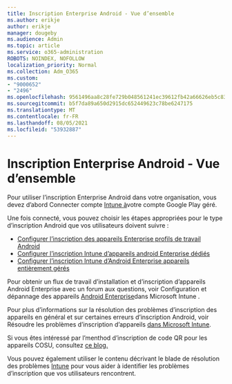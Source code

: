 ```yaml
---
title: Inscription Enterprise Android - Vue d’ensemble
ms.author: erikje
author: erikje
manager: dougeby
ms.audience: Admin
ms.topic: article
ms.service: o365-administration
ROBOTS: NOINDEX, NOFOLLOW
localization_priority: Normal
ms.collection: Adm_O365
ms.custom:
- "9000652"
- "2496"
ms.openlocfilehash: 9561496aa8c28fe729b048561241ec39612fb42a66626eb5c83c73fdbe61d904
ms.sourcegitcommit: b5f7da89a650d2915dc652449623c78be6247175
ms.translationtype: MT
ms.contentlocale: fr-FR
ms.lasthandoff: 08/05/2021
ms.locfileid: "53932887"
---
```

# <a name="android-enterprise-enrollment---overview"></a>Inscription Enterprise Android - Vue d’ensemble

Pour utiliser l’inscription Enterprise Android dans votre organisation, vous devez d’abord Connecter compte [Intune à](https://docs.microsoft.com/intune/enrollment/connect-intune-android-enterprise)votre compte Google Play géré. 

Une fois connecté, vous pouvez choisir les étapes appropriées pour le type d’inscription Android que vos utilisateurs doivent suivre :

- [Configurer l’inscription des appareils Enterprise profils de travail Android](https://docs.microsoft.com/intune/enrollment/android-work-profile-enroll)
- [Configurer l’inscription Intune d’appareils android Enterprise dédiés](https://docs.microsoft.com/intune/enrollment/android-kiosk-enroll)
- [Configurer l’inscription Intune d’Android Enterprise appareils entièrement gérés](https://docs.microsoft.com/intune/enrollment/android-fully-managed-enroll)

Pour obtenir un flux de travail d’installation et d’inscription d’appareils Android Enterprise avec un forum aux questions, voir Configuration et dépannage des appareils [Android Enterprise](https://support.microsoft.com/help/4476974/configuring-and-troubleshooting-android-enterprise-devices-in-intune)dans Microsoft Intune .

Pour plus d’informations sur la résolution des problèmes d’inscription des appareils en général et sur certaines erreurs d’inscription Android, voir Résoudre les problèmes d’inscription d’appareils [dans Microsoft Intune](https://docs.microsoft.com/intune/enrollment/troubleshoot-device-enrollment-in-intune).

Si vous êtes intéressé par l’menthod d’inscription de code QR pour les appareils COSU, consultez [ce blog.](https://techcommunity.microsoft.com/t5/Intune-Customer-Success/COSU-Configuration-and-Enrollment-using-the-QR-code-enrollment/ba-p/280184)

Vous pouvez également utiliser le contenu décrivant le blade de résolution des problèmes [Intune](https://docs.microsoft.com/intune/fundamentals/help-desk-operators) pour vous aider à identifier les problèmes d’inscription que vos utilisateurs rencontrent.